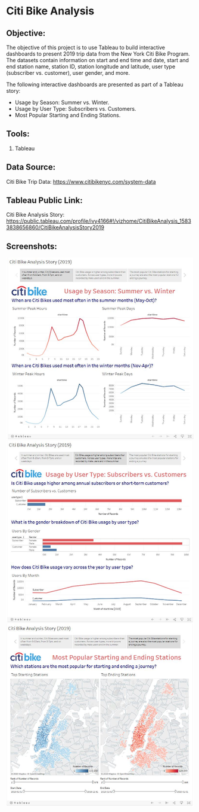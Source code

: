 # Citi Bike Analysis

## **Objective:**
The objective of this project is to use Tableau to build interactive dashboards to present 2019 trip data from the New York Citi Bike Program. The datasets contain information on start and end time and date, start and end station name, station ID, station longitude and latitude, user type (subscriber vs. customer), user gender, and more.

The following interactive dashboards are presented as part of a Tableau story:
* Usage by Season: Summer vs. Winter.
* Usage by User Type: Subscribers vs. Customers.
* Most Popular Starting and Ending Stations.

## **Tools:**
1.	Tableau

## **Data Source:**
Citi Bike Trip Data: https://www.citibikenyc.com/system-data

## **Tableau Public Link:**
Citi Bike Analysis Story: https://public.tableau.com/profile/ivy4166#!/vizhome/CitiBikeAnalysis_15833838656860/CitiBikeAnalysisStory2019

## **Screenshots:**
![screenshot1.jpg](Images/Tableau_Screenshot1.JPG)
![screenshot2.jpg](Images/Tableau_Screenshot2.JPG)
![screenshot3.jpg](Images/Tableau_Screenshot3.JPG)